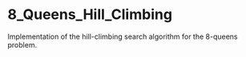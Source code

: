 # 8_Queens_Hill_Climbing
Implementation of the hill-climbing search algorithm for the 8-queens problem.
